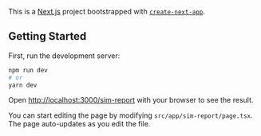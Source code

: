 This is a [Next.js](https://nextjs.org/) project bootstrapped with [`create-next-app`](https://github.com/vercel/next.js/tree/canary/packages/create-next-app).

## Getting Started

First, run the development server:

```bash
npm run dev
# or
yarn dev
```

Open [http://localhost:3000/sim-report](http://localhost:3000/sim-report) with your browser to see the result.

You can start editing the page by modifying `src/app/sim-report/page.tsx`. The page auto-updates as you edit the file.

